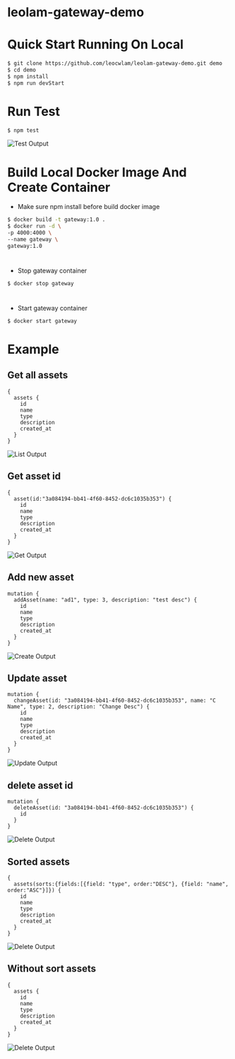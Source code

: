 # leolam-gateway-demo

# <a name="quick-start"></a>Quick Start Running On Local

```bash
$ git clone https://github.com/leocwlam/leolam-gateway-demo.git demo
$ cd demo
$ npm install
$ npm run devStart
```

# <a name="test"></a>Run Test

```bash
$ npm test
```

![Test Output](https://raw.githubusercontent.com/leocwlam/leolam-gateway-demo/master/docs/test.png)

# <a name="docker-image-container"></a>Build Local Docker Image And Create Container

- Make sure npm install before build docker image

```bash
$ docker build -t gateway:1.0 .
$ docker run -d \
-p 4000:4000 \
--name gateway \
gateway:1.0
```

# <a name="docker-stop"></a>

- Stop gateway container

```bash
$ docker stop gateway
```

# <a name="docker-start"></a>

- Start gateway container

```bash
$ docker start gateway
```

# <a name="example"></a>Example

## <a name="get-all-assets"></a>Get all assets

```
{
  assets {
    id
    name
    type
    description
    created_at
  }
}
```

![List Output](https://raw.githubusercontent.com/leocwlam/leolam-gateway-demo/master/docs/list.png)

## <a name="get-asset-id"></a>Get asset id

```
{
  asset(id:"3a084194-bb41-4f60-8452-dc6c1035b353") {
    id
    name
    type
    description
    created_at
  }
}

```

![Get Output](https://raw.githubusercontent.com/leocwlam/leolam-gateway-demo/master/docs/get.png)

## <a name="Add-new-asset"></a>Add new asset

```
mutation {
  addAsset(name: "ad1", type: 3, description: "test desc") {
    id
    name
    type
    description
    created_at
  }
}
```

![Create Output](https://raw.githubusercontent.com/leocwlam/leolam-gateway-demo/master/docs/create.png)

## <a name="Update-asset-id"></a>Update asset

```
mutation {
  changeAsset(id: "3a084194-bb41-4f60-8452-dc6c1035b353", name: "C Name", type: 2, description: "Change Desc") {
    id
    name
    type
    description
    created_at
  }
}
```

![Update Output](https://raw.githubusercontent.com/leocwlam/leolam-gateway-demo/master/docs/update.png)

## <a name="Delete-asset-id"></a>delete asset id

```
mutation {
  deleteAsset(id: "3a084194-bb41-4f60-8452-dc6c1035b353") {
    id
  }
}
```

![Delete Output](https://raw.githubusercontent.com/leocwlam/leolam-gateway-demo/master/docs/delete.png)

## <a name="Sorted-assets"></a>Sorted assets

```
{
  assets(sorts:{fields:[{field: "type", order:"DESC"}, {field: "name", order:"ASC"}]}) {
    id
    name
    type
    description
    created_at
  }
}
```

![Delete Output](https://raw.githubusercontent.com/leocwlam/leolam-gateway-demo/master/docs/sorted.png)

## <a name="Without-sorted-assets"></a>Without sort assets

```
{
  assets {
    id
    name
    type
    description
    created_at
  }
}
```

![Delete Output](https://raw.githubusercontent.com/leocwlam/leolam-gateway-demo/master/docs/no_sort.png)
